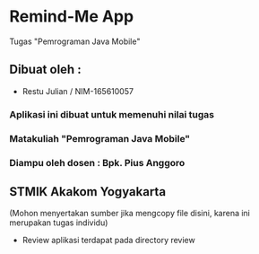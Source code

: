 # Remind-Me App
Tugas "Pemrograman Java Mobile"

## Dibuat oleh :
  * Restu Julian / NIM-165610057

### Aplikasi ini dibuat untuk memenuhi nilai tugas
### Matakuliah "Pemrograman Java Mobile"
### Diampu oleh dosen : Bpk. Pius Anggoro

## STMIK Akakom Yogyakarta


(Mohon menyertakan sumber jika mengcopy file disini, karena ini merupakan tugas individu)
* Review aplikasi terdapat pada directory review
